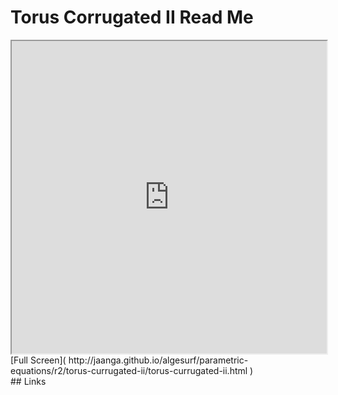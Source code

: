 Torus Corrugated II Read Me
===

<iframe src='http://jaanga.github.io/algesurf/parametric-equations/r2/torus-currugated-ii/torus-currugated-ii.html' width=100% height=500px >
There is an `iframe` here. It is not visible when viewed on github.com/algesurf. To view, please see 'Project Links' below.
</iframe>
[Full Screen]( http://jaanga.github.io/algesurf/parametric-equations/r2/torus-currugated-ii/torus-currugated-ii.html )
<br>
## Links 
<http://www.3d-meier.de/tut3/Seite173.html>  

